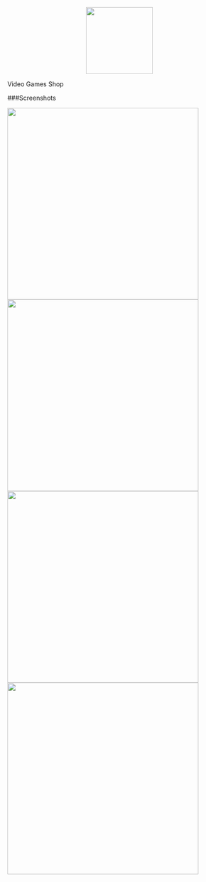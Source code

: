 <p align="center">
  <img src="https://user-images.githubusercontent.com/53357476/68974342-9110ac80-0801-11ea-9e68-73e0f83091b8.png" height="150">
</p>
  
Video Games Shop
  

###Screenshots

<img src="https://user-images.githubusercontent.com/53357476/71617640-062b1c00-2bcd-11ea-9e10-2e279904b48c.png" width="430">
<img src="https://user-images.githubusercontent.com/53357476/71617642-075c4900-2bcd-11ea-942c-767a4d18bfdf.png" width="430">
<img src="https://user-images.githubusercontent.com/53357476/71617645-088d7600-2bcd-11ea-9e8d-eeb0b4f4a50a.png" width="430">
<img src="https://user-images.githubusercontent.com/53357476/71617647-09bea300-2bcd-11ea-8acf-719750d1e36d.png" width="430">
